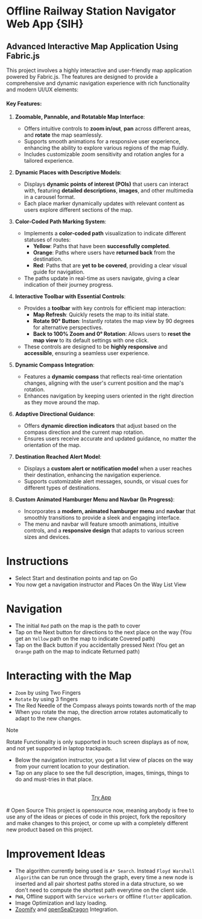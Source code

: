 
<h1> Offline Railway Station Navigator Web App {SIH} </h1>

## Advanced Interactive Map Application Using Fabric.js

This project involves a highly interactive and user-friendly map application powered by Fabric.js. The features are designed to provide a comprehensive and dynamic navigation experience with rich functionality and modern UI/UX elements:

#### Key Features:

1. **Zoomable, Pannable, and Rotatable Map Interface**:
   - Offers intuitive controls to **zoom in/out**, **pan** across different areas, and **rotate** the map seamlessly.
   - Supports smooth animations for a responsive user experience, enhancing the ability to explore various regions of the map fluidly.
   - Includes customizable zoom sensitivity and rotation angles for a tailored experience.

2. **Dynamic Places with Descriptive Models**:
   - Displays **dynamic points of interest (POIs)** that users can interact with, featuring **detailed descriptions**, **images**, and other multimedia in a carousel format.
   - Each place marker dynamically updates with relevant content as users explore different sections of the map.

3. **Color-Coded Path Marking System**:
   - Implements a **color-coded path** visualization to indicate different statuses of routes:
     - **Yellow**: Paths that have been **successfully completed**.
     - **Orange**: Paths where users have **returned back** from the destination.
     - **Red**: Paths that are **yet to be covered**, providing a clear visual guide for navigation.
   - The paths update in real-time as users navigate, giving a clear indication of their journey progress.

4. **Interactive Toolbar with Essential Controls**:
   - Provides a **toolbar** with key controls for efficient map interaction:
     - **Map Refresh**: Quickly resets the map to its initial state.
     - **Rotate 90° Button**: Instantly rotates the map view by 90 degrees for alternative perspectives.
     - **Back to 100% Zoom and 0° Rotation**: Allows users to **reset the map view** to its default settings with one click.
   - These controls are designed to be **highly responsive** and **accessible**, ensuring a seamless user experience.

5. **Dynamic Compass Integration**:
   - Features a **dynamic compass** that reflects real-time orientation changes, aligning with the user's current position and the map's rotation.
   - Enhances navigation by keeping users oriented in the right direction as they move around the map.

6. **Adaptive Directional Guidance**:
   - Offers **dynamic direction indicators** that adjust based on the compass direction and the current map rotation.
   - Ensures users receive accurate and updated guidance, no matter the orientation of the map.

7. **Destination Reached Alert Model**:
   - Displays a **custom alert or notification model** when a user reaches their destination, enhancing the navigation experience.
   - Supports customizable alert messages, sounds, or visual cues for different types of destinations.

8. **Custom Animated Hamburger Menu and Navbar (In Progress)**:
   - Incorporates a **modern, animated hamburger menu** and **navbar** that smoothly transitions to provide a sleek and engaging interface.
   - The menu and navbar will feature smooth animations, intuitive controls, and a **responsive design** that adapts to various screen sizes and devices.

# Instructions 


- Select Start and destination points and tap on Go
- You now get a navigation instructor and Places On the Way List View

# Navigation

- The initial `Red` path on the map is the path to cover
- Tap on the Next button for directions to the next place on the way (You get an `Yellow` path on the map to indicate Covered path)
- Tap on the Back button if you accidentally pressed Next (You get an `Orange` path on the map to indicate Returned path)

# Interacting with the Map
- `Zoom` by using Two Fingers
- `Rotate` by using 3 fingers
- The Red Needle of the Compass always points towards north of the map
- When you rotate the map, the direction arrow rotates automatically to adapt to the new changes.
> [!Note]
> Rotate Functionality is only supported in touch screen displays as of now, and not yet supported in laptop trackpads.


- Below the navigation instructor, you get a list view of places on the way from your current location to your destination.
- Tap on any place to see the full description, images, timings, things to do and must-tries in that place.



<br>
<div align='center'>
<a align='center' href="https://sarthakkarora.github.io/NAVIGO-RAILWAYS-MAP-SIH/" target="_blank" rel="noreferrer">Try App</a>
</div>
<br>
# Open Source
This project is opensource now, meaning anybody is free to use any of the ideas or pieces of code in this project, fork the repository and make changes to this project, or come up with a completely different new product based on this project.


# Improvement Ideas
- The algorithm currently being used is `A* Search`. Instead `Floyd Warshall Algorithm` can be run once through the graph, every time a new node is inserted and all pair shortest paths stored in a data structure, so we don't need to compute the shortest path everytime on the client side.
- `PWA`, Offline support with `Service workers` or offline `flutter` application.
- Image Optimization and lazy loading.
- [Zoomify](http://www.zoomify.com/) and [openSeaDragon](https://openseadragon.github.io/) Integration.

